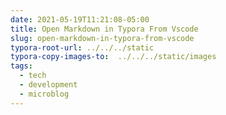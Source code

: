 ```yaml
---
date: 2021-05-19T11:21:08-05:00
title: Open Markdown in Typora From Vscode
slug: open-markdown-in-typora-from-vscode
typora-root-url: ../../../static
typora-copy-images-to:  ../../../static/images
tags:
  - tech
  - development
  - microblog
---
```

